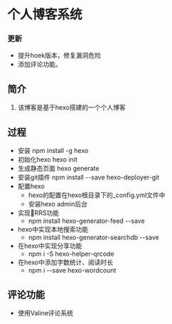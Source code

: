 # 个人博客系统

### 更新
- 提升hoek版本，修复漏洞危险
- 添加评论功能。
## 简介
1. 该博客是基于hexo搭建的一个个人博客
## 过程
- 安装
    npm install -g hexo
- 初始化hexo
    hexo init
- 生成静态页面
    hexo generate
- 安装git插件
    npm install --save hexo-deployer-git
- 配置hexo
    - hexo的配置在hexo根目录下的_config.yml文件中
    - 安装hexo admin后台
- 实现RRS功能
    - npm install hexo-generator-feed --save
- hexo中实现本地搜索功能
    - npm install hexo-generator-searchdb --save
- 在hexo中实现分享功能
    - npm i -S hexo-helper-qrcode
- 在hexo中添加字数统计、阅读时长
    - npm i --save hexo-wordcount

## 评论功能
- 使用Valine评论系统